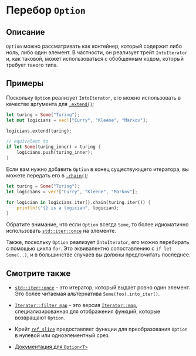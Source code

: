 # Перебор `Option`

## Описание

`Option` можно рассматривать как контейнер, который содержит либо ноль, либо один элемент. В частности, он реализует трейт `IntoIterator` и, как таковой, может использоваться с обобщенным кодом, который требует такого типа.

## Примеры

Поскольку `Option` реализует `IntoIterator`, его можно использовать в качестве аргумента для [`.extend()`](https://doc.rust-lang.org/std/iter/trait.Extend.html#tymethod.extend):

```rust
let turing = Some("Turing");
let mut logicians = vec!["Curry", "Kleene", "Markov"];

logicians.extend(turing);

// equivalent to
if let Some(turing_inner) = turing {
    logicians.push(turing_inner);
}
```

Если вам нужно добавить `Option` в конец существующего итератора, вы можете передать его в [`.chain()`](https://doc.rust-lang.org/std/iter/trait.Iterator.html#method.chain):

```rust
let turing = Some("Turing");
let logicians = vec!["Curry", "Kleene", "Markov"];

for logician in logicians.iter().chain(turing.iter()) {
    println!("{} is a logician", logician);
}
```

Обратите внимание, что если `Option` всегда `Some`, то более идиоматично использовать [`std::iter::once`](https://doc.rust-lang.org/std/iter/fn.once.html) на элементе.

Также, поскольку `Option` реализует `IntoIterator`, его можно перебирать с помощью цикла `for`. Это эквивалентно сопоставлению с `if let Some(..)`, и в большинстве случаев вы должны предпочитать последнее.

## Смотрите также

- [`std::iter::once`](https://doc.rust-lang.org/std/iter/fn.once.html) - это итератор, который выдает ровно один элемент. Это более читаемая альтернатива `Some(foo).into_iter()`.

- [`Iterator::filter_map`](https://doc.rust-lang.org/std/iter/trait.Iterator.html#method.filter_map) - это версия [`Iterator::map`](https://doc.rust-lang.org/std/iter/trait.Iterator.html#method.map), специализированная для отображения функций, которые возвращают `Option`.

- Крейт [`ref_slice`](https://crates.io/crates/ref_slice) предоставляет функции для преобразования `Option` в нулевой или одноэлементный срез.

- [Документация для `Option<T>`](https://doc.rust-lang.org/std/option/enum.Option.html)
